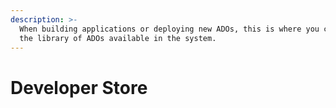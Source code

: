 ```yaml
---
description: >-
  When building applications or deploying new ADOs, this is where you can browse
  the library of ADOs available in the system.
---
```


# Developer Store

